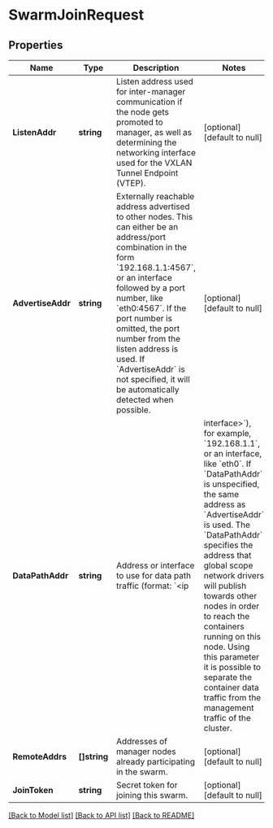 # SwarmJoinRequest

## Properties
Name | Type | Description | Notes
------------ | ------------- | ------------- | -------------
**ListenAddr** | **string** | Listen address used for inter-manager communication if the node gets promoted to manager, as well as determining the networking interface used for the VXLAN Tunnel Endpoint (VTEP).  | [optional] [default to null]
**AdvertiseAddr** | **string** | Externally reachable address advertised to other nodes. This can either be an address/port combination in the form &#x60;192.168.1.1:4567&#x60;, or an interface followed by a port number, like &#x60;eth0:4567&#x60;. If the port number is omitted, the port number from the listen address is used. If &#x60;AdvertiseAddr&#x60; is not specified, it will be automatically detected when possible.  | [optional] [default to null]
**DataPathAddr** | **string** | Address or interface to use for data path traffic (format: &#x60;&lt;ip|interface&gt;&#x60;), for example,  &#x60;192.168.1.1&#x60;, or an interface, like &#x60;eth0&#x60;. If &#x60;DataPathAddr&#x60; is unspecified, the same address as &#x60;AdvertiseAddr&#x60; is used.  The &#x60;DataPathAddr&#x60; specifies the address that global scope network drivers will publish towards other nodes in order to reach the containers running on this node. Using this parameter it is possible to separate the container data traffic from the management traffic of the cluster.  | [optional] [default to null]
**RemoteAddrs** | **[]string** | Addresses of manager nodes already participating in the swarm.  | [optional] [default to null]
**JoinToken** | **string** | Secret token for joining this swarm. | [optional] [default to null]

[[Back to Model list]](../README.md#documentation-for-models) [[Back to API list]](../README.md#documentation-for-api-endpoints) [[Back to README]](../README.md)


